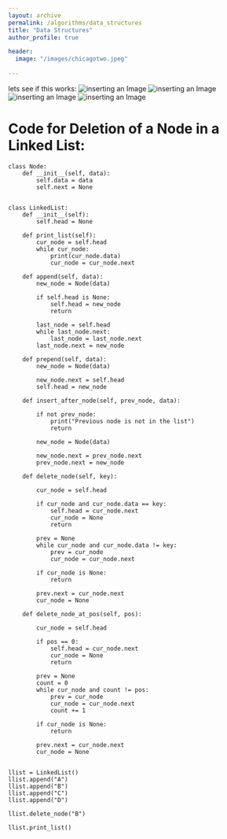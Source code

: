 ```yaml
---
layout: archive
permalink: /algorithms/data_structures
title: "Data Structures"
author_profile: true

header:
  image: "/images/chicagotwo.jpeg"
  
---
```


lets see if this works:
![inserting an Image](/images/deletion1.jpg)
![inserting an Image](/images/practice.jpg)
![inserting an Image](/images/deletion2.jpg)
![inserting an Image](/images/Page1.jpg)

# Code for Deletion of a Node in a Linked List:


    class Node:
        def __init__(self, data):
            self.data = data
            self.next = None


    class LinkedList:
        def __init__(self):
            self.head = None

        def print_list(self):
            cur_node = self.head
            while cur_node:
                print(cur_node.data)
                cur_node = cur_node.next

        def append(self, data):
            new_node = Node(data)

            if self.head is None:
                self.head = new_node
                return

            last_node = self.head
            while last_node.next:
                last_node = last_node.next
            last_node.next = new_node

        def prepend(self, data):
            new_node = Node(data)

            new_node.next = self.head
            self.head = new_node

        def insert_after_node(self, prev_node, data):

            if not prev_node:
                print("Previous node is not in the list")
                return 

            new_node = Node(data)

            new_node.next = prev_node.next
            prev_node.next = new_node

        def delete_node(self, key):

            cur_node = self.head

            if cur_node and cur_node.data == key:
                self.head = cur_node.next
                cur_node = None
                return

            prev = None 
            while cur_node and cur_node.data != key:
                prev = cur_node
                cur_node = cur_node.next

            if cur_node is None:
                return 

            prev.next = cur_node.next
            cur_node = None

        def delete_node_at_pos(self, pos):

            cur_node = self.head

            if pos == 0:
                self.head = cur_node.next
                cur_node = None
                return

            prev = None
            count = 0
            while cur_node and count != pos:
                prev = cur_node 
                cur_node = cur_node.next
                count += 1

            if cur_node is None:
                return 

            prev.next = cur_node.next
            cur_node = None


    llist = LinkedList()
    llist.append("A")
    llist.append("B")
    llist.append("C")
    llist.append("D")

    llist.delete_node("B")

    llist.print_list()